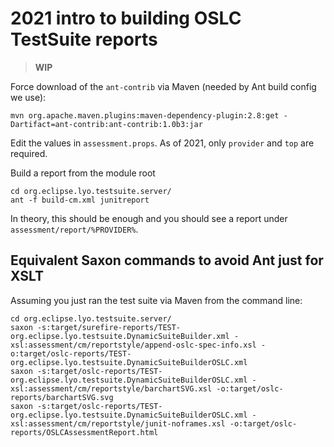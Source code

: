 # 2021 intro to building OSLC TestSuite reports

> **WIP**

Force download of the `ant-contrib` via Maven (needed by Ant build config we use):

    mvn org.apache.maven.plugins:maven-dependency-plugin:2.8:get -Dartifact=ant-contrib:ant-contrib:1.0b3:jar

Edit the values in `assessment.props`. As of 2021, only `provider` and `top` are required.

Build a report from the module root

    cd org.eclipse.lyo.testsuite.server/
    ant -f build-cm.xml junitreport

In theory, this should be enough and you should see a report under `assessment/report/%PROVIDER%`.


## Equivalent Saxon commands to avoid Ant just for XSLT

Assuming you just ran the test suite via Maven from the command line:

    cd org.eclipse.lyo.testsuite.server/
    saxon -s:target/surefire-reports/TEST-org.eclipse.lyo.testsuite.DynamicSuiteBuilder.xml -xsl:assessment/cm/reportstyle/append-oslc-spec-info.xsl -o:target/oslc-reports/TEST-org.eclipse.lyo.testsuite.DynamicSuiteBuilderOSLC.xml
    saxon -s:target/oslc-reports/TEST-org.eclipse.lyo.testsuite.DynamicSuiteBuilderOSLC.xml -xsl:assessment/cm/reportstyle/barchartSVG.xsl -o:target/oslc-reports/barchartSVG.svg
    saxon -s:target/oslc-reports/TEST-org.eclipse.lyo.testsuite.DynamicSuiteBuilderOSLC.xml -xsl:assessment/cm/reportstyle/junit-noframes.xsl -o:target/oslc-reports/OSLCAssessmentReport.html
